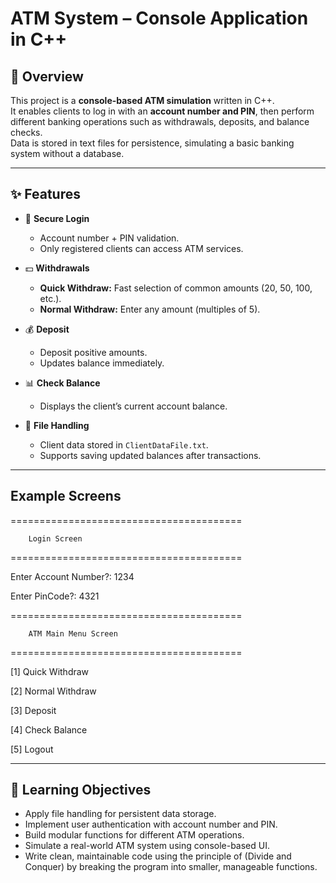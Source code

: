 # ATM System – Console Application in C++

## 📌 Overview
This project is a **console-based ATM simulation** written in C++.  
It enables clients to log in with an **account number and PIN**, then perform different banking operations such as withdrawals, deposits, and balance checks.  
Data is stored in text files for persistence, simulating a basic banking system without a database.

---

## ✨ Features
- 🔐 **Secure Login**
  - Account number + PIN validation.
  - Only registered clients can access ATM services.

- 💵 **Withdrawals**
  - **Quick Withdraw:** Fast selection of common amounts (20, 50, 100, etc.).
  - **Normal Withdraw:** Enter any amount (multiples of 5).

- 💰 **Deposit**
  - Deposit positive amounts.
  - Updates balance immediately.

- 📊 **Check Balance**
  - Displays the client’s current account balance.

- 💾 **File Handling**
  - Client data stored in `ClientDataFile.txt`.
  - Supports saving updated balances after transactions.

---

## Example Screens

========================================

        Login Screen
        
========================================

Enter Account Number?: 1234

Enter PinCode?: 4321

========================================

        ATM Main Menu Screen
        
========================================

 [1] Quick Withdraw
 
 [2] Normal Withdraw
 
 [3] Deposit
 
 [4] Check Balance
 
 [5] Logout

 ---

 ## 📖 Learning Objectives
 - Apply file handling for persistent data storage.
 - Implement user authentication with account number and PIN.
 - Build modular functions for different ATM operations.
 - Simulate a real-world ATM system using console-based UI.
 - Write clean, maintainable code using the principle of (Divide and Conquer) by breaking the program into smaller, manageable functions.
